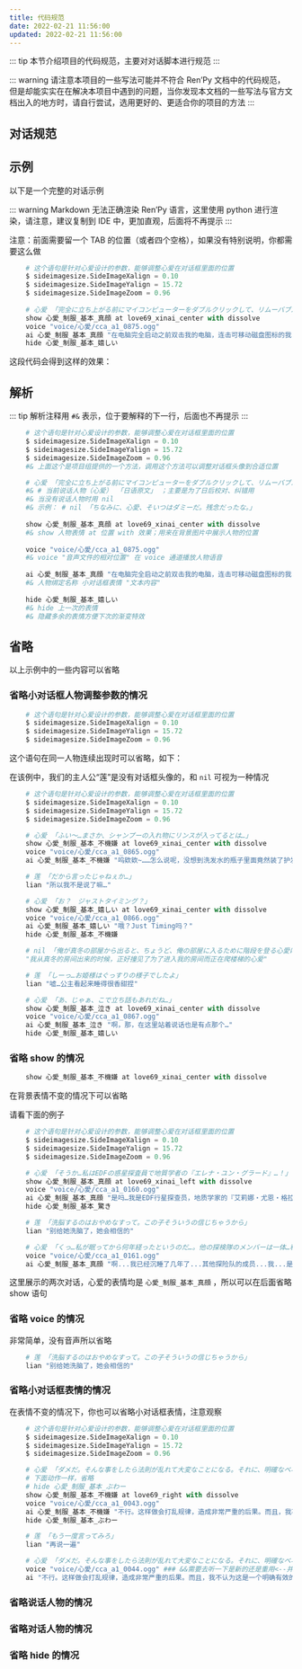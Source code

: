 ```yaml
---
title: 代码规范
date: 2022-02-21 11:56:00
updated: 2022-02-21 11:56:00
---
```


::: tip
本节介绍项目的代码规范，主要对对话脚本进行规范
:::

::: warning
请注意本项目的一些写法可能并不符合 Ren’Py 文档中的代码规范，但是却能实实在在解决本项目中遇到的问题，当你发现本文档的一些写法与官方文档出入的地方时，请自行尝试，选用更好的、更适合你的项目的方法
:::

## 对话规范

## 示例

以下是一个完整的对话示例

::: warning
Markdown 无法正确渲染 Ren’Py 语言，这里使用 python 进行渲染，请注意，建议复制到 IDE 中，更加直观，后面将不再提示
:::

注意：前面需要留一个 TAB 的位置（或者四个空格），如果没有特别说明，你都需要这么做

```python
    # 这个语句是针对心爱设计的参数，能够调整心爱在对话框里面的位置
    $ sideimagesize.SideImageXalign = 0.10
    $ sideimagesize.SideImageYalign = 15.72
    $ sideimagesize.SideImageZoom = 0.96
	
    # 心爱 「完全に立ち上がる前にマイコンピューターをダブルクリックして、リムーバブルディスクのアイコンを連打する私」
    show 心愛_制服_基本_真顔 at love69_xinai_center with dissolve
    voice "voice/心愛/cca_a1_0875.ogg"
    ai 心愛_制服_基本_真顔 "在电脑完全启动之前双击我的电脑，连击可移动磁盘图标的我！"
    hide 心愛_制服_基本_嬉しい
```

这段代码会得到这样的效果：



## 解析

::: tip
解析注释用 `#&` 表示，位于要解释的下一行，后面也不再提示
:::

```python
	# 这个语句是针对心爱设计的参数，能够调整心爱在对话框里面的位置
    $ sideimagesize.SideImageXalign = 0.10
    $ sideimagesize.SideImageYalign = 15.72
    $ sideimagesize.SideImageZoom = 0.96
    #& 上面这个是项目组提供的一个方法，调用这个方法可以调整对话框头像到合适位置

    # 心爱 「完全に立ち上がる前にマイコンピューターをダブルクリックして、リムーバブルディスクのアイコンを連打する私」
	#& # 当前说话人物（心爱） 「日语原文」 ；主要是为了日后校对、纠错用
    #& 当没有说话人物时用 nil 
    #& 示例： # nil 「ちなみに、心愛、そいつはダミーだ。残念だったな。」
    
    show 心愛_制服_基本_真顔 at love69_xinai_center with dissolve
    #& show 人物表情 at 位置 with 效果；用来在背景图片中展示人物的位置
    
	voice "voice/心愛/cca_a1_0875.ogg"
    #& voice "音声文件的相对位置" 在 voice 通道播放人物语音
    
	ai 心愛_制服_基本_真顔 "在电脑完全启动之前双击我的电脑，连击可移动磁盘图标的我！"
    #& 人物绑定名称 小对话框表情 "文本内容"
    
	hide 心愛_制服_基本_嬉しい
    #& hide 上一次的表情
    #& 隐藏多余的表情方便下次的渐变特效
```
## 省略

以上示例中的一些内容可以省略

### 省略小对话框人物调整参数的情况

```python
    # 这个语句是针对心爱设计的参数，能够调整心爱在对话框里面的位置
    $ sideimagesize.SideImageXalign = 0.10
    $ sideimagesize.SideImageYalign = 15.72
    $ sideimagesize.SideImageZoom = 0.96
```

这个语句在同一人物连续出现时可以省略，如下：

在该例中，我们的主人公“莲”是没有对话框头像的，和 `nil` 可视为一种情况

```python
	# 这个语句是针对心爱设计的参数，能够调整心爱在对话框里面的位置
    $ sideimagesize.SideImageXalign = 0.10
    $ sideimagesize.SideImageYalign = 15.72
    $ sideimagesize.SideImageZoom = 0.96

    # 心爱 「ふい～…まさか、シャンプーの入れ物にリンスが入ってるとは…」
    show 心愛_制服_基本_不機嫌 at love69_xinai_center with dissolve
    voice "voice/心愛/cca_a1_0865.ogg"
    ai 心愛_制服_基本_不機嫌 "呜欸欸~……怎么说呢，没想到洗发水的瓶子里面竟然装了护发素……"

    # 莲 「だから言ったじゃねぇか…」
    lian "所以我不是说了嘛…"

    # 心爱 「お？　ジャストタイミング？」
    show 心愛_制服_基本_嬉しい at love69_xinai_center with dissolve
    voice "voice/心愛/cca_a1_0866.ogg"
    ai 心愛_制服_基本_嬉しい "哦？Just Timing吗？"
    hide 心愛_制服_基本_不機嫌

    # nil 「俺が真冬の部屋から出ると、ちょうど、俺の部屋に入るために階段を登る心愛に鉢合わせした。」
    "我从真冬的房间出来的时候，正好撞见了为了进入我的房间而正在爬楼梯的心爱"

    # 莲 「しーっ…お姫様はぐっすりの様子でしたよ」
    lian "嘘…公主看起来睡得很香甜捏"

    # 心爱 「あ、じゃぁ、こで立ち話もあれだね…」
    show 心愛_制服_基本_泣き at love69_xinai_center with dissolve
    voice "voice/心愛/cca_a1_0867.ogg"
    ai 心愛_制服_基本_泣き "啊，那，在这里站着说话也是有点那个…"
    hide 心愛_制服_基本_嬉しい
```

### 省略 show 的情况

```python
	show 心愛_制服_基本_不機嫌 at love69_xinai_center with dissolve
```

在背景表情不变的情况下可以省略

请看下面的例子

```python
    # 这个语句是针对心爱设计的参数，能够调整心爱在对话框里面的位置
    $ sideimagesize.SideImageXalign = 0.10
    $ sideimagesize.SideImageYalign = 15.72
    $ sideimagesize.SideImageZoom = 0.96

    # 心爱 「そうか…私はEDFの惑星探査員で地質学者の『エレナ・ユン・グラード』…！」
    show 心愛_制服_基本_真顔 at love69_xinai_left with dissolve
    voice "voice/心愛/cca_a1_0160.ogg"
    ai 心愛_制服_基本_真顔 "是吗…我是EDF行星探查员，地质学家的『艾莉娜・尤恩・格拉德』…！"
    hide 心愛_制服_基本_驚き

    # 莲 「洗脳するのはおやめなすって。この子そういうの信じちゃうから」
    lian "别给她洗脑了，她会相信的"

    # 心爱 「くっ…私が眠ってから何年経ったというのだ…。他の探検隊のメンバーは一体…私は…何かされたのか…だめだ、何も思い出せん…」
    voice "voice/心愛/cca_a1_0161.ogg"
    ai 心愛_制服_基本_真顔 "啊...我已经沉睡了几年了...其他探险队的成员...我...是不是被人做了什么...不行，我什么都想不起来了...（L:小仓朝阳既视感233）"
```

这里展示的两次对话，心爱的表情均是 `心愛_制服_基本_真顔` ，所以可以在后面省略 show 语句

### 省略 voice 的情况

非常简单，没有音声所以省略

```python
	# 莲 「洗脳するのはおやめなすって。この子そういうの信じちゃうから」
	lian "别给她洗脑了，她会相信的"
```

### 省略小对话框表情的情况

在表情不变的情况下，你也可以省略小对话框表情，注意观察

```python
    # 这个语句是针对心爱设计的参数，能够调整心爱在对话框里面的位置
    $ sideimagesize.SideImageXalign = 0.10
    $ sideimagesize.SideImageYalign = 15.72
    $ sideimagesize.SideImageZoom = 0.96

    # 心爱 「ダメだ。そんな事をしたら法則が乱れて大変なことになる。それに、明確なベネフィットをもたらすソリューションとは思えない」
    # 下面动作一样，省略
    # hide 心愛_制服_基本_ぶわー
    show 心愛_制服_基本_不機嫌 at love69_right with dissolve
    voice "voice/心愛/cca_a1_0043.ogg"
    ai 心愛_制服_基本_不機嫌 "不行。这样做会打乱规律，造成非常严重的后果。而且，我不认为这是一个明确有效的好方案"
    hide 心愛_制服_基本_ぶわー

    # 莲 「もう一度言ってみろ」
    lian "再说一遍"

    # 心爱 「ダメだ。そんな事をしたら法則が乱れて大変なことになる。それに、明確なベネフィットをもたらすソリューションとは思えない」
    voice "voice/心愛/cca_a1_0044.ogg" ### &&需要去听一下是新的还是重用<--并不是重用，44是对的
    ai "不行。这样做会打乱规律，造成非常严重的后果。而且，我不认为这是一个明确有效的好方案"
```



### 省略说话人物的情况

### 省略对话人物的情况

### 省略 hide 的情况
